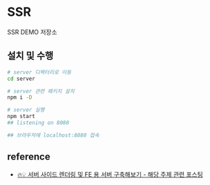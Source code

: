 # SSR
SSR DEMO 저장소

## 설치 및 수행
```sh
# server 디렉터리로 이동
cd server 

# server 관련 패키지 설치
npm i -D

# server 실행
npm start
## listening on 8080

## 브라우저에 localhost:8080 접속
```
## reference
- [🔥💡 서버 사이드 렌더링 및 FE 용 서버 구축해보기 - 해당 주제 관련 포스팅](https://kimseunggyu.vercel.app/posts/49357f75-ed66-42fc-a60f-e8fca20fe1c2)



